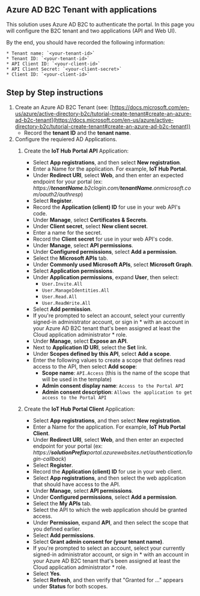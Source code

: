 
## Azure AD B2C Tenant with applications

This solution uses Azure AD B2C to authenticate the portal.
In this page you will configure the B2C tenant and two applications (API and Web UI).

By the end, you should have recorded the following information:

    * Tenant name: `<your-tenant-id>`
    * Tenant ID: `<your-tenant-id>`
    * API Client ID: `<your-client-id>`
    * API Client Secret: `<your-client-secret>`
    * Client ID: `<your-client-id>`

## Step by Step instructions

1. Create an Azure AD B2C Tenant (see: [https://docs.microsoft.com/en-us/azure/active-directory-b2c/tutorial-create-tenant#create-an-azure-ad-b2c-tenant](https://docs.microsoft.com/en-us/azure/active-directory-b2c/tutorial-create-tenant#create-an-azure-ad-b2c-tenant))
    * Record the **tenant ID** and the **tenant name**.
1. Configure the requiered AD Applications.
    1. Create the **IoT Hub Portal API** Application:
        * Select **App registrations**, and then select **New registration**.
        * Enter a Name for the application. For example, **IoT Hub Portal**.
        * Under **Redirect URI**, select **Web**, and then enter an expected endpoint for your portal (ex: _https://**tenantName**.b2clogin.com/**tenantName**.onmicrosoft.com/oauth2/authresp_)
        * Select **Register**.
        * Record the **Application (client) ID** for use in your web API's code.
        * Under **Manage**, select **Certificates & Secrets**.
        * Under **Client secret**, select **New client secret**. 
        * Enter a name for the secret.
        * Record the **Client secret** for use in your web API's code.
        * Under **Manage**, select **API permissions**.
        * Under **Configured permissions**, select **Add a permission**.
        * Select the **Microsoft APIs** tab.
        * Under **Commonly used Microsoft APIs**, select **Microsoft Graph**.
        * Select **Application permissions**.
        * Under **Application permissions**, expand **User**, then select: 
            * ``User.Invite.All``
            * ``User.ManageIdentities.All``
            * ``User.Read.All``
            * ``User.ReadWrite.All``
        * Select **Add permission**.
        * If you're prompted to select an account, select your currently signed-in administrator account, or sign in      * with an account in your Azure AD B2C tenant that's been assigned at least the Cloud application administrator       * role.
        * Under **Manage**, select **Expose an API**.
        * Next to **Application ID URI**, select the **Set** link.
        * Under **Scopes defined by this API**, select **Add a scope**.
        * Enter the following values to create a scope that defines read access to the API, then select **Add scope**:
            * **Scope name**: ``API.Access`` (this is the name of the scope that will be used in the template)
            * **Admin consent display name**: ``Access to the Portal API``
            * **Admin consent description**: ``Allows the application to get access to the Portal API``

    1. Create the **IoT Hub Portal Client** Application:
        * Select **App registrations**, and then select **New registration**.
        * Enter a Name for the application. For example, **IoT Hub Portal Client**.
        * Under **Redirect URI**, select **Web**, and then enter an expected endpoint for your portal (ex: _https://**solutionPrefix**portal.azurewebsites.net/authentication/login-callback_)
        * Select **Register**.
        * Record the **Application (client) ID** for use in your web client.
        * Select **App registrations**, and then select the web application that should have access to the API.
        * Under **Manage**, select **API permissions**.
        * Under **Configured permissions**, select **Add a permission**.
        * Select the **My APIs** tab.
        * Select the API to which the web application should be granted access.
        * Under **Permission**, expand **API**, and then select the scope that you defined earlier.
        * Select **Add permissions**.
        * Select **Grant admin consent for (your tenant name)**.
        * If you're prompted to select an account, select your currently signed-in administrator account, or sign in      * with an account in your Azure AD B2C tenant that's been assigned at least the Cloud application administrator       * role.
        * Select **Yes**.
        * Select **Refresh**, and then verify that "Granted for ..." appears under **Status** for both scopes.